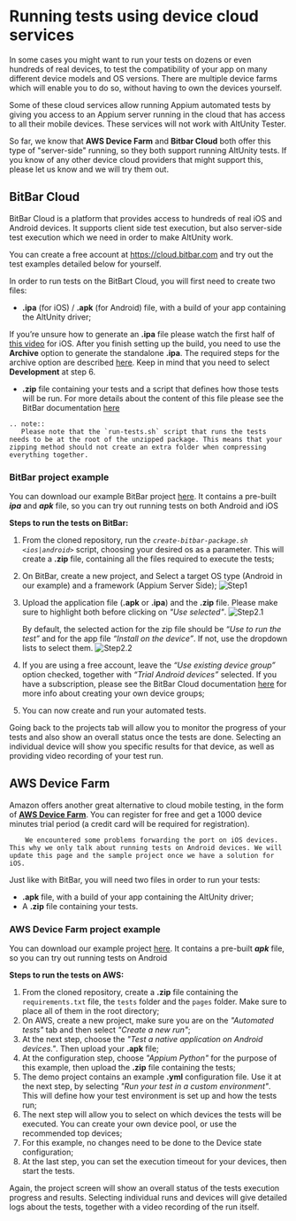 # Running tests using device cloud services

In some cases you might want to run your tests on dozens or even hundreds of real devices, to test the compatibility of your app on many different device models and OS versions. There are multiple device farms which will enable you to do so, without having to own the devices yourself.

Some of these cloud services allow running Appium automated tests by giving you access to an Appium server running in the cloud that has access to all their mobile devices. These services will not work with AltUnity Tester. 

So far, we know that **AWS Device Farm** and **Bitbar Cloud** both offer this type of "server-side" running, so they both support running AltUnity tests. If you know of any other device cloud providers that might support this, please let us know and we will try them out. 

## BitBar Cloud

BitBar Cloud is a platform that provides access to hundreds of real iOS and Android devices. It supports client side test execution, but also server-side test execution which we need in order to make AltUnity work.

You can create a free account at <https://cloud.bitbar.com> and try out the test examples detailed below for yourself.

In order to run tests on the BitBart Cloud, you will first need to create two files: 

* **.ipa** (for iOS) / **.apk** (for Android) file, with a build of your app containing the AltUnity driver; 

If you’re unsure how to generate an **.ipa** file please watch the first half of [this video](https://www.youtube.com/embed/rCwWhEeivjY?start=0&end=199) for iOS.
After you finish setting up the build, you need to use the **Archive** option to generate the standalone **.ipa**. The required steps for the archive option are described [here](https://wiki.saucelabs.com/display/DOCS/Creating+an+ipa+File#CreatinganipaFile-Buildingan.ipaFile). Keep in mind that you need to select **Development** at step 6.


* **.zip** file containing your tests and a script that defines how those tests will be run. 
For more details about the content of this file please see the BitBar documentation [here](https://docs.bitbar.com/testing/scripted-run/)

```eval_rst
.. note::
   Please note that the `run-tests.sh` script that runs the tests needs to be at the root of the unzipped package. This means that your zipping method should not create an extra folder when compressing everything together.
```

### BitBar project example

You can download our example BitBar project [here](https://gitlab.com/altom/altunity/examples/alttrashcat-tests-python-bitbar).
It contains a pre-built ***ipa*** and ***apk*** file, so you can try out running tests on both Android and iOS

**Steps to run the tests on BitBar:**
1. From the cloned repository, run the *`create-bitbar-package.sh <ios|android>`* script, choosing your desired os as a parameter. This will create a **.zip** file, containing all the files required to execute the tests;

2. On BitBar, create a new project, and Select a target OS type (Android in our example) and a framework (Appium Server Side); 
![Step1](../_static/images/BitBar/Step1.png)  

3. Upload the application file (**.apk** or **.ipa**) and the **.zip** file. Please make sure to highlight both before clicking on *"Use selected"*. 
![Step2.1](../_static/images/BitBar/Step2.1.png)  


    By default, the selected action for the zip file should be *“Use to run the test”* and for the app file *“Install on the device”*. If not, use the dropdown lists to select them. 
    ![Step2.2](../_static/images/BitBar/Step2.2.png)  

4. If you are using a free account, leave the *“Use existing device group”* option checked, together with *“Trial Android devices”* selected. If you have a subscription, please see the BitBar Cloud documentation [here](https://docs.bitbar.com/testing/user-manuals/device-groups) for more info about creating your own device groups;  

5. You can now create and run your automated tests.


Going back to the projects tab will allow you to monitor the progress of your tests and also show an overall status once the tests are done. Selecting an individual device will show you specific results for that device, as well as providing video recording of your test run.



## AWS Device Farm

Amazon offers another great alternative to cloud mobile testing, in the form of [**AWS Device Farm**](https://docs.aws.amazon.com/devicefarm/index.html). You can register for free and get a 1000 device minutes trial period (a credit card will be required for registration).

``` note::
    We encountered some problems forwarding the port on iOS devices. This why we only talk about running tests on Android devices. We will update this page and the sample project once we have a solution for iOS.
```


Just like with BitBar, you will need two files in order to run your tests:

* **.apk** file, with a build of your app containing the AltUnity driver; 
* A **.zip** file containing your tests.

### AWS Device Farm project example

You can download our example project [here](https://gitlab.com/altom/altunity/examples/alttrashcat-tests-python-aws).
It contains a pre-built ***apk*** file, so you can try out running tests on Android

**Steps to run the tests on AWS:**
1. From the cloned repository, create a **.zip** file containing the `requirements.txt` file, the `tests` folder and the `pages` folder. Make sure to place all of them in the root directory;
2. On AWS, create a new project, make sure you are on the *"Automated tests"* tab and then select *"Create a new run"*;
3. At the next step, choose the *"Test a native application on Android devices."*. Then upload your **.apk** file;
4. At the configuration step, choose *"Appium Python"* for the purpose of this example, then upload the **.zip** file containing the tests;
5. The demo project contains an example **.yml** configuration file. Use it at the next step, by selecting *"Run your test in a custom environment"*. This will define how your test environment is set up and how the tests run;
6. The next step will allow you to select on which devices the tests will be executed. You can create your own device pool, or use the recommended top devices;
7. For this example, no changes need to be done to the Device state configuration;
8. At the last step, you can set the execution timeout for your devices, then start the tests.


Again, the project screen will show an overall status of the tests execution progress and results. Selecting individual runs and devices will give detailed logs about the tests, together with a video recording of the run itself.